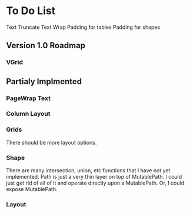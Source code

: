 #  To Do List

Text Truncate
Text Wrap
Padding for tables
Padding for shapes









## Version 1.0 Roadmap

### VGrid


## Partialy Implmented
### PageWrap Text

### Column Layout

### Grids
There should be more layout options.

### Shape
There are many intersection, union, etc functions that I have not yet implemented. Path is just a very thin layer
on top of MutablePath. I could just get rid of all of it and operate directly upon a MutablePath. Or, I could 
expose MutablePath.


### Layout

